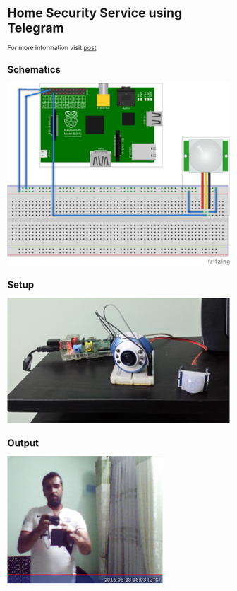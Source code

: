 Home Security Service using Telegram
====================================

For more information visit <a href="http://shazsterblog.blogspot.com/2016/03/home-security-using-raspberry-pi-web.html">post</a>

Schematics
----------

<img src="HomeSecurity_Schematics.png"/>

Setup
-----

<img src="setup.jpg"/>

Output
------

<img src="image.jpg"/>

